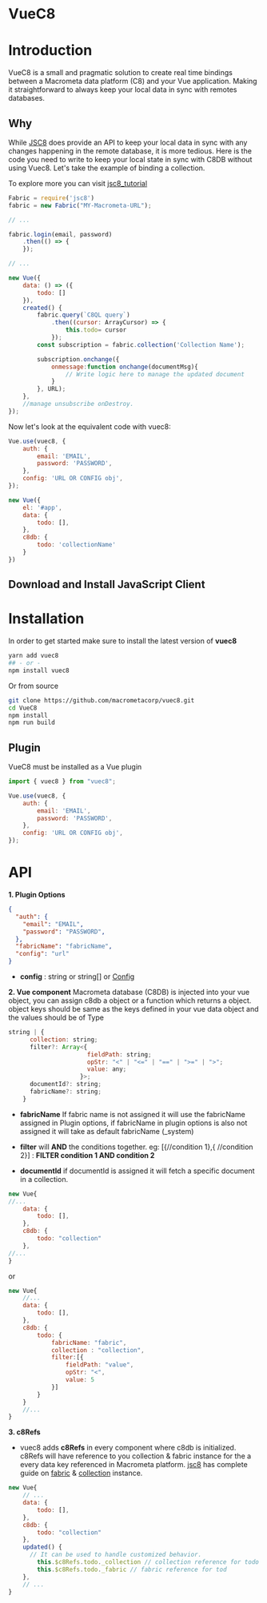 # VueC8

# Introduction

VueC8 is a small and pragmatic solution to create real time bindings between a Macrometa data platform (C8) and your Vue application. Making it straightforward to always keep your local data in sync with remotes databases.

## Why

While [JSC8](https://github.com/macrometacorp/jsC8 'JSC8') does provide an API to keep your local data in sync with any changes happening in the remote database, it is more tedious. Here is the code you need to write to keep your local state in sync with C8DB without using Vuec8. Let's take the example of binding a collection.

To explore more you can visit [jsc8_tutorial](https://cdn.document360.io/d1a6730a-fd70-4f0a-a08d-dfa28ca8b958/Images/Documentation/pyc8_tutorial.png)

```js
Fabric = require('jsc8')
fabric = new Fabric("MY-Macrometa-URL");

// ...

fabric.login(email, password)
    .then(() => {
    });

// ...

new Vue({
    data: () => ({
        todo: []
    }),
    created() {
        fabric.query(`C8QL query`)
            .then((cursor: ArrayCursor) => {
                this.todo= cursor
            });
        const subscription = fabric.collection('Collection Name');

        subscription.onchange({
            onmessage:function onchange(documentMsg){
                // Write logic here to manage the updated document
            }
        }, URL);
    },
    //manage unsubscribe onDestroy.
});
```

Now let's look at the equivalent code with vuec8:

```js
Vue.use(vuec8, {
    auth: {
        email: 'EMAIL',
        password: 'PASSWORD',
    },
    config: 'URL OR CONFIG obj',
});

new Vue({
    el: '#app',
    data: {
        todo: [],
    },
    c8db: {
        todo: 'collectionName'
    }
})
```

## Download and Install JavaScript Client

# Installation

In order to get started make sure to install the latest version of **vuec8**

```bash
yarn add vuec8
## - or -
npm install vuec8
```

Or from source

```bash
git clone https://github.com/macrometacorp/vuec8.git
cd VueC8
npm install
npm run build
```

## Plugin

VueC8 must be installed as a Vue plugin

```js
import { vuec8 } from "vuec8";

Vue.use(vuec8, {
    auth: {
        email: 'EMAIL',
        password: 'PASSWORD',
    },
    config: 'URL OR CONFIG obj',
});
```

# API
**1. Plugin Options**

```json
{
  "auth": {
    "email": "EMAIL",
    "password": "PASSWORD",
  },
  "fabricName": "fabricName",
  "config": "url"
}
```

- **config** : string or string[] or [Config](https://github.com/Macrometacorp/jsC8/blob/master/src/connection.ts#L66 'Config')

**2. Vue component**
Macrometa database (C8DB) is injected into your vue object, you can assign c8db a object or a function which returns a object. object keys should be same as the keys defined in your vue data object and the values should be of Type

```js
string | {
      collection: string;
      filter?: Array<{
                      fieldPath: string;
                      opStr: "<" | "<=" | "==" | ">=" | ">";
                      value: any;
                    }>;
      documentId?: string;
      fabricName?: string;
    }
```

- **fabricName** If fabric name is not assigned it will use the fabricName assigned in Plugin options, if fabricName in plugin options is also not assigned it will take as default fabricName (\_system)

- **filter** will **AND** the conditions together.
  eg: [{//condition 1},{ //condition 2}] : **FILTER condition 1 AND condition 2**

- **documentId** if documentId is assigned it will fetch a specific document in a collection.

```js
new Vue{
//...
    data: {
        todo: [],
    },
    c8db: {
        todo: "collection"
    },
//...
}
```

or

```js
new Vue{
    //...
    data: {
        todo: [],
    },
    c8db: {
        todo: {
            fabricName: "fabric",
            collection : "collection",
            filter:[{
                fieldPath: "value",
                opStr: "<",
                value: 5
            }]
        }
    }
    //...
}
```

**3. c8Refs**

- vuec8 adds **c8Refs** in every component where c8db is initialized. c8Refs will have reference to you collection & fabric instance for the a every data key referenced in Macrometa platform.
  [jsc8](https://github.com/Macrometacorp/jsC8 'jsc8') has complete guide on [fabric](https://github.com/Macrometacorp/jsC8/blob/master/docs/Reference/Database/FabricManipulation.mdhttp:// 'fabric') & [collection](https://github.com/Macrometacorp/jsC8/tree/master/docs/Reference/Collection 'collection') instance.

```js
new Vue{
    // ...
    data: {
        todo: [],
    },
    c8db: {
        todo: "collection"
    },
    updated() {
      // It can be used to handle customized behavior.
        this.$c8Refs.todo._collection // collection reference for todo
        this.$c8Refs.todo._fabric // fabric reference for tod
    },
    // ...
}
```
